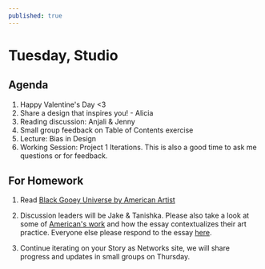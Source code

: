 ```yaml
---
published: true
---
```

# Tuesday, Studio
## Agenda

1. Happy Valentine's Day <3
2. Share a design that inspires you! - Alicia
3. Reading discussion: Anjali & Jenny
4. Small group feedback on Table of Contents exercise
5. Lecture: Bias in Design
6. Working Session: Project 1 Iterations. This is also a good time to ask me questions or for feedback.

## For Homework
1. Read [Black Gooey Universe by American Artist](https://static1.squarespace.com/static/59238d36d2b8575d127794a4/t/5a60bdecf9619a7f881b02a0/1516289526013/UNBAG_2_AmericanArtist.pdf)

2. Discussion leaders will be Jake & Tanishka. Please also take a look at some of [American's work](https://americanartist.us/works/black-gooey-universe) and how the essay contextualizes their art practice. Everyone else please respond to the essay [here](https://docs.google.com/document/d/1pv5p2erPfjhSk7HzhXJtdSpO1effd9uR-X4lSVwFSS8/edit?usp=sharing).

3. Continue iterating on your Story as Networks site, we will share progress and updates in small groups on Thursday. 

<!-- # Thursday, Studio
## Agenda

1. Reading discussion, led by Jake & Tanishka
2. Small group feedback session / 1 on 1s
3. Project 1 working session

# For Homework
1. Work on your sites! We'll be critiquing them on Tuesday.  -->